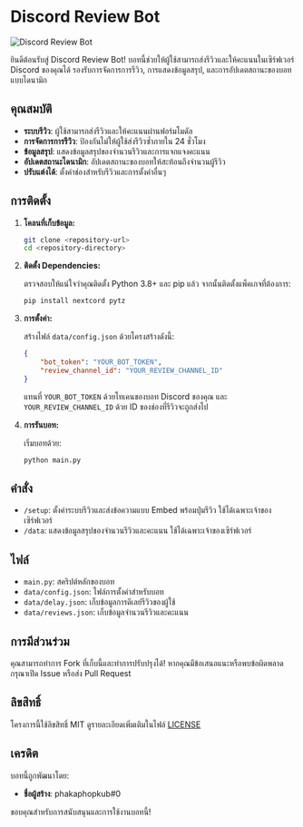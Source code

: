 # Discord Review Bot

![Discord Review Bot](https://cdn.discordapp.com/attachments/1255165323607281709/1269319977769635840/image.png?ex=66afa1d9&is=66ae5059&hm=b1484b2d00e1b110a98e79828f43c27fc24b9bfa8abf1df2fdd6a62ceda4556f&)  <!-- แทนที่ URL ของรูปภาพนี้ด้วย URL รูปภาพของคุณเอง -->

ยินดีต้อนรับสู่ Discord Review Bot! บอทนี้ช่วยให้ผู้ใช้สามารถส่งรีวิวและให้คะแนนในเซิร์ฟเวอร์ Discord ของคุณได้ รองรับการจัดการการรีวิว, การแสดงข้อมูลสรุป, และการอัปเดตสถานะของบอทแบบไดนามิก

## คุณสมบัติ

- **ระบบรีวิว**: ผู้ใช้สามารถส่งรีวิวและให้คะแนนผ่านฟอร์มโมดัล
- **การจัดการการรีวิว**: ป้องกันไม่ให้ผู้ใช้ส่งรีวิวซ้ำภายใน 24 ชั่วโมง
- **ข้อมูลสรุป**: แสดงข้อมูลสรุปของจำนวนรีวิวและการแจกแจงคะแนน
- **อัปเดตสถานะไดนามิก**: อัปเดตสถานะของบอทให้สะท้อนถึงจำนวนผู้รีวิว
- **ปรับแต่งได้**: ตั้งค่าช่องสำหรับรีวิวและการตั้งค่าอื่นๆ

## การติดตั้ง

1. **โคลนที่เก็บข้อมูล:**

    ```bash
    git clone <repository-url>
    cd <repository-directory>
    ```

2. **ติดตั้ง Dependencies:**

    ตรวจสอบให้แน่ใจว่าคุณติดตั้ง Python 3.8+ และ pip แล้ว จากนั้นติดตั้งแพ็คเกจที่ต้องการ:

    ```bash
    pip install nextcord pytz
    ```

3. **การตั้งค่า:**

    สร้างไฟล์ `data/config.json` ด้วยโครงสร้างดังนี้:

    ```json
    {
        "bot_token": "YOUR_BOT_TOKEN",
        "review_channel_id": "YOUR_REVIEW_CHANNEL_ID"
    }
    ```

    แทนที่ `YOUR_BOT_TOKEN` ด้วยโทเคนของบอท Discord ของคุณ และ `YOUR_REVIEW_CHANNEL_ID` ด้วย ID ของช่องที่รีวิวจะถูกส่งไป

4. **การรันบอท:**

    เริ่มบอทด้วย:

    ```bash
    python main.py
    ```

## คำสั่ง

- `/setup`: ตั้งค่าระบบรีวิวและส่งข้อความแบบ Embed พร้อมปุ่มรีวิว ใช้ได้เฉพาะเจ้าของเซิร์ฟเวอร์
- `/data`: แสดงข้อมูลสรุปของจำนวนรีวิวและคะแนน ใช้ได้เฉพาะเจ้าของเซิร์ฟเวอร์

## ไฟล์

- `main.py`: สคริปต์หลักของบอท
- `data/config.json`: ไฟล์การตั้งค่าสำหรับบอท
- `data/delay.json`: เก็บข้อมูลการดีเลย์รีวิวของผู้ใช้
- `data/reviews.json`: เก็บข้อมูลจำนวนรีวิวและคะแนน

## การมีส่วนร่วม

คุณสามารถทำการ Fork ที่เก็บนี้และทำการปรับปรุงได้! หากคุณมีข้อเสนอแนะหรือพบข้อผิดพลาด กรุณาเปิด Issue หรือส่ง Pull Request

## ลิขสิทธิ์

โครงการนี้ใช้ลิขสิทธิ์ MIT ดูรายละเอียดเพิ่มเติมในไฟล์ [LICENSE](LICENSE)

## เครดิต

บอทนี้ถูกพัฒนาโดย:

- **ชื่อผู้สร้าง**: phakaphopkub#0

ขอบคุณสำหรับการสนับสนุนและการใช้งานบอทนี้!

